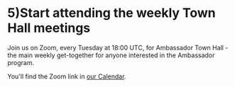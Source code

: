 # 5)Start attending the weekly Town Hall meetings

Join us on Zoom, every Tuesday at 18:00 UTC, for Ambassador Town Hall - the main weekly get-together for anyone interested in the Ambassador program.&#x20;

&#x20;You'll find the Zoom link in [our Calendar](https://calendar.google.com/calendar/embed?src=singularitynetambassadors%40gmail.com).
